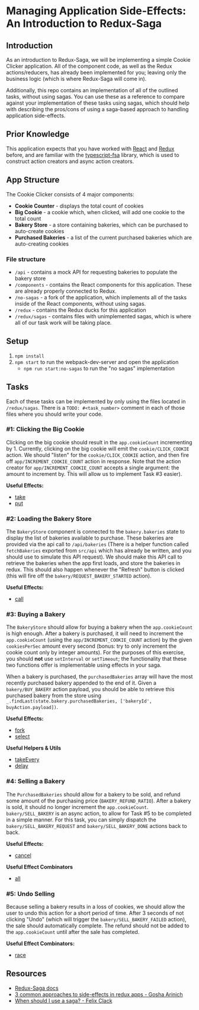 # Managing Application Side-Effects: An Introduction to Redux-Saga

## Introduction

As an introduction to Redux-Saga, we will be implementing a simple Cookie Clicker application.
All of the component code, as well as the Redux actions/reducers, has already been implemented for you;
leaving only the business logic (which is where Redux-Saga will come in).

Additionally, this repo contains an implementation of all of the outlined tasks, without using sagas.
You can use these as a reference to compare against your implementation of these tasks using sagas,
which should help with describing the pros/cons of using a saga-based approach to handling application
side-effects.

## Prior Knowledge

This application expects that you have worked with [React](https://reactjs.org/) and [Redux](https://redux.js.org/) before, and are familiar with the [typescript-fsa](https://github.com/aikoven/typescript-fsa) library, which is used to construct action creators and async action creators.

## App Structure

The Cookie Clicker consists of 4 major components:

- **Cookie Counter** - displays the total count of cookies
- **Big Cookie** - a cookie which, when clicked, will add one cookie to the total count
- **Bakery Store** - a store containing bakeries, which can be purchased to auto-create cookies
- **Purchased Bakeries** - a list of the current purchased bakeries which are auto-creating cookies

### File structure
- `/api` - contains a mock API for requesting bakeries to populate the bakery store
- `/components` - contains the React components for this application. These are already properly connected to Redux.
- `/no-sagas` - a fork of the application, which implements all of the tasks inside of the React components, without using sagas.
- `/redux` - contains the Redux ducks for this application
- `/redux/sagas` - contains files with unimplemented sagas, which is where all of our task work will be taking place.

## Setup

1. `npm install`
2. `npm start` to run the webpack-dev-server and open the application
    - `npm run start:no-sagas` to run the "no sagas" implementation

## Tasks

Each of these tasks can be implemented by only using the files located in `/redux/sagas`.
There is a `TODO: #<task_number>` comment in each of those files where you should write your code.

### #1: Clicking the Big Cookie

Clicking on the big cookie should result in the `app.cookieCount` incrementing by 1.
Currently, clicking on the big cookie will emit the `cookie/CLICK_COOKIE` action.
We should "listen" for the `cookie/CLICK_COOKIE` action, and then fire off `app/INCREMENT_COOKIE_COUNT` action in response. Note that the action creator for `app/INCREMENT_COOKIE_COUNT` accepts a single argument: the amount to increment by. This will allow us to implement Task #3 easier).

**Useful Effects:**
- [take](https://redux-saga.js.org/docs/api/#takepattern)
- [put](https://redux-saga.js.org/docs/api/#putaction)

### #2: Loading the Bakery Store

The `BakeryStore` component is connected to the `bakery.bakeries` state to display the list of bakeries available to purchase.
These bakeries are provided via the api call to `/api/bakeries` (There is a helper function called `fetchBakeries` exported from `src/api` which has already be written, and you should use to simulate this API request). We should make this API call to retrieve the bakeries when the app
first loads, and store the bakeries in redux. This should also happen whenever the "Refresh" button is clicked (this will fire off the `bakery/REQUEST_BAKERY_STARTED` action).

**Useful Effects:**
- [call](https://redux-saga.js.org/docs/api/#callfn-args)

### #3: Buying a Bakery

The `BakeryStore` should allow for buying a bakery when the `app.cookieCount` is high enough. After a bakery is purchased, it will need to
increment the `app.cookieCount` (using the `app/INCREMENT_COOKIE_COUNT` action) by the given `cookiesPerSec` amount every second (bonus:
try to only increment the cookie count only by integer amounts). For the purposes of this exercise, you should **not** use `setInterval` or `setTimeout`; the functionality that these two functions offer is implementable using effects in your saga. 

When a bakery is purchased, the `purchasedBakeries` array will have the most recently purchased bakery appended to the end of it. Given a `bakery/BUY_BAKERY` action payload, you should be able to retrieve this purchased bakery from the store using `_.findLast(state.bakery.purchasedBakeries, ['bakeryId', buyAction.payload])`.

**Useful Effects:**
- [fork](https://redux-saga.js.org/docs/api/#forkfn-args)
- [select](https://redux-saga.js.org/docs/api/#selectselector-args)

**Useful Helpers & Utils**
- [takeEvery](https://redux-saga.js.org/docs/api/#takeeverypattern-saga-args)
- [delay](https://redux-saga.js.org/docs/api/#delayms-val)

### #4: Selling a Bakery

The `PurchasedBakeries` should allow for a bakery to be sold, and refund some amount of the purchasing price (`BAKERY_REFUND_RATIO`).
After a bakery is sold, it should no longer increment the `app.cookieCount`. `bakery/SELL_BAKERY` is an async action, 
to allow for Task #5 to be completed in a simple manner. For this task, you can simply dispatch the `bakery/SELL_BAKERY_REQUEST`
and `bakery/SELL_BAKERY_DONE` actions back to back.

**Useful Effects:**
- [cancel](https://redux-saga.js.org/docs/api/#canceltask)

**Useful Effect Combinators**
- [all](https://redux-saga.js.org/docs/api/#alleffects---parallel-effects)

### #5: Undo Selling

Because selling a bakery results in a loss of cookies, we should allow the user to undo this action for a short period of time.
After 3 seconds of not clicking "Undo" (which will trigger the `bakery/SELL_BAKERY_FAILED` action), the sale should automatically complete. The refund should not be added to the `app.cookieCount`
until after the sale has completed.

**Useful Effect Combinators:**
- [race](https://redux-saga.js.org/docs/api/#raceeffects)

## Resources

- [Redux-Saga docs](https://redux-saga.js.org/)
- [3 common approaches to side-effects in redux apps - Gosha Arinich](https://goshakkk.name/redux-side-effect-approaches/)
- [When should I use a saga? - Felix Clack](https://medium.com/netscape/when-should-i-use-a-saga-708cb3c75e9a)
